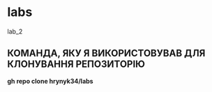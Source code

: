 # labs
lab_2
## КОМАНДА, ЯКУ Я ВИКОРИСТОВУВАВ ДЛЯ КЛОНУВАННЯ РЕПОЗИТОРІЮ

**gh repo clone hrynyk34/labs**
